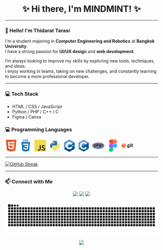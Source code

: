 <h1 align="center">✨ Hi there, I'm MINDMINT! ✨</h1>

---

### 👋 Hello! I'm Thidarat Tarasi

I'm a student majoring in **Computer Engineering and Robotics** at **Bangkok University**.  
I have a strong passion for **UI/UX design** and **web development**.

I’m always looking to improve my skills by exploring new tools, techniques, and ideas.  
I enjoy working in teams, taking on new challenges, and constantly learning to become a more professional developer.


---

### 💻 Tech Stack
- HTML / CSS / JavaScript
- Python / PHP / C++ / C
- Figma / Canva

### 💻 Programming Languages

<div>
  <img src="https://github.com/devicons/devicon/blob/master/icons/html5/html5-original.svg" title="HTML5" alt="HTML" width="40" height="40"/>&nbsp;
  <img src="https://github.com/devicons/devicon/blob/master/icons/css3/css3-plain-wordmark.svg" title="CSS3" alt="CSS" width="40" height="40"/>&nbsp;
  <img src="https://github.com/devicons/devicon/blob/master/icons/javascript/javascript-original.svg" title="JavaScript" alt="JavaScript" width="40" height="40"/>&nbsp;
  <img src="https://github.com/devicons/devicon/blob/master/icons/python/python-original.svg" title="Python" alt="Python" width="40" height="40"/>&nbsp;
  <img src="https://github.com/devicons/devicon/blob/master/icons/cplusplus/cplusplus-original.svg" title="C++" alt="C++" width="40" height="40"/>&nbsp;
  <img src="https://github.com/devicons/devicon/blob/master/icons/c/c-original.svg" title="C" alt="C" width="40" height="40"/>&nbsp;
  <img src="https://github.com/devicons/devicon/blob/master/icons/php/php-original.svg" title="PHP" alt="PHP" width="40" height="40"/>&nbsp;
  <img src="https://github.com/devicons/devicon/blob/master/icons/figma/figma-original.svg" title="Figma" alt="Figma" width="40" height="40"/>&nbsp;
  <img src="https://github.com/devicons/devicon/blob/master/icons/git/git-original-wordmark.svg" title="Git" alt="Git" width="40" height="40"/>
</div>

---

[![GitHub Streak](http://github-readme-streak-stats.herokuapp.com?user=your-github-username&theme=dark&background=000000)](https://git.io/streak-stats)


---

### 📫 Connect with Me

<p align="center">
  <a href="mailto:thidarat.workk@gmail.com"><img src="https://img.shields.io/badge/Gmail-D14836?style=for-the-badge&logo=gmail&logoColor=white"/></a>
  <a href="https://www.linkedin.com/in/YOUR-LINKEDIN/" target="_blank"><img src="https://img.shields.io/badge/LinkedIn-0077B5?style=for-the-badge&logo=linkedin&logoColor=white"/></a>
  <a href="https://YOUR-PORTFOLIO-LINK.com/" target="_blank"><img src="https://img.shields.io/badge/Portfolio-000000?style=for-the-badge&logo=vercel&logoColor=white"/></a>
</p>


![GitHub Snake](https://github.com/NXMMINTT/NXMMINTT/blob/output/github-contribution-grid-snake.svg)



<p align="center">
  <img src="https://readme-typing-svg.demolab.com?font=Fira+Code&weight=500&size=20&pause=1000&center=true&vCenter=true&width=435&lines=Thanks+for+visiting!+;Let's+learn+and+grow+together!+%F0%9F%8C%9F" />
</p>
